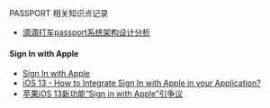 
PASSPORT 相关知识点记录

* [滴滴打车passport系统架构设计分析](http://www.hello-code.com/blog/architecture/201607/6099.html)


#### Sign In with Apple
* [Sign In with Apple](https://developer.apple.com/design/human-interface-guidelines/sign-in-with-apple/overview/)
* [iOS 13 - How to Integrate Sign In with Apple in your Application?](https://developerinsider.co/ios-13-how-to-integrate-sign-in-with-apple-in-your-application/)
* [苹果iOS 13新功能“Sign in with Apple”引争议](http://mobile.163.com/19/0610/07/EH9SKO4E0011819H.html)
